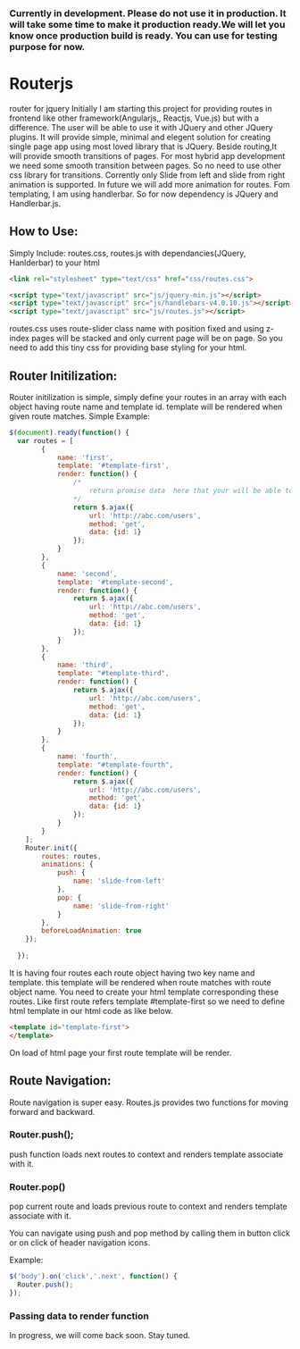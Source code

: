 
### Currently in development. Please do not use it in production. It will take some time to make it production ready.We will let you know once production build is ready. You can use for testing purpose for now.

# Routerjs
router for jquery
Initially I am starting this project for providing routes in frontend like other framework(Angularjs,, Reactjs, Vue.js) but with a difference.
The user will be able to use it with JQuery and other JQuery plugins. It will provide simple, minimal and elegent solution for creating single page app using most loved library that is JQuery.
Beside routing,It will provide smooth transitions of pages. For most hybrid app development we need some smooth transition between pages. So no need to use other css library for transitions.
Corrently only Slide from left and slide from right animation is supported. In future we will add more animation for routes.
Fom templating, I am using handlerbar. So for now dependency is JQuery and Handlerbar.js.

## How to Use:

Simply Include:
routes.css, routes.js with dependancies(JQuery, Hanlderbar) to your html
``` html
<link rel="stylesheet" type="text/css" href="css/routes.css">

<script type="text/javascript" src="js/jquery-min.js"></script>
<script type="text/javascript" src="js/handlebars-v4.0.10.js"></script>
<script type="text/javascript" src="js/routes.js"></script>
```

routes.css uses route-slider class name with position fixed and using z-index pages will be stacked and only current page will be on page. So you need to add this tiny css for providing base styling for your html.

## Router Initilization:

Router initilization is simple, simply define your routes in an array with each object having route name and template id.
template will be rendered when given route matches.
Simple Example:

``` javascript
$(document).ready(function() {
  var routes = [
		{
			name: 'first',
			template: '#template-first',
			render: function() {
				/* 
					return promise data  here that your will be able to get in template 
				*/
				return $.ajax({
					url: 'http://abc.com/users',
					method: 'get',
					data: {id: 1}
				});
			}
		},
		{
			name: 'second',
			template: '#template-second',
			render: function() {
				return $.ajax({
					url: 'http://abc.com/users',
					method: 'get',
					data: {id: 1}
				});
			}
		},
		{
			name: 'third',
			template: "#template-third",
			render: function() {
				return $.ajax({
					url: 'http://abc.com/users',
					method: 'get',
					data: {id: 1}
				});
			}
		},
		{
			name: 'fourth',
			template: "#template-fourth",
			render: function() {
				return $.ajax({
					url: 'http://abc.com/users',
					method: 'get',
					data: {id: 1}
				});
			}
		}
	];
	Router.init({
		routes: routes,
		animations: {
			push: {
				name: 'slide-from-left'
			},
			pop: {
				name: 'slide-from-right'
			}
		},
		beforeLoadAnimation: true
	});
	
  }); 
  ```
  
It is having four routes each route object having two key name and template. this template will be rendered when route matches with route object name.
You need to create your html template corresponding these routes. Like first route refers template #template-first so we need to define html template in our html code as like below.

``` html
<template id="template-first">
</template>
```

On load of html page your first route template will be render.

## Route Navigation:

  Route navigation is super easy. Routes.js provides two functions for moving forward and backward.
  
  ### Router.push();
  push function loads next routes to context and renders template associate with it.
  
  ### Router.pop()
  pop current route and loads previous route to context and renders template associate with it.

  You can navigate using push and pop method by calling them in button click or on click of header navigation icons.
  
  Example:
  ``` javascript
  $('body').on('click','.next', function() {
	Router.push();
  });
  ```
  
### Passing data to render function
In progress, we will come back soon. Stay tuned.
